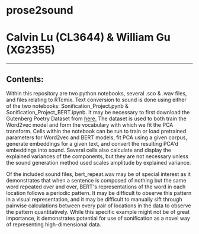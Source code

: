 # prose2sound
Calvin Lu (CL3644) & William Gu (XG2355)
================================================================================

---------------------------
Contents:
---------------------------
Within this repository are two python notebooks, several .sco & .wav files, and files relating to RTcmix. 
Text conversion to sound is done using either of the two notebooks: Sonification_Project.pynb & Sonification_Project_BERT.ipynb. It may be necessary to first download the Gutenberg Poetry Dataset from [here.](http://static.decontextualize.com/gutenberg-poetry-v001.ndjson.gz) The dataset is used to both train the Word2vec model and form the vocabulary with which we fit the PCA transform. Cells within the notebook can be run to train or load pretrained parameters for Word2vec and BERT models, fit PCA using a given corpus, generate embeddings for a given text, and convert the resulting PCA'd embeddings into sound. Several cells also calculate and display the explained variances of the components, but they are not necessary unless the sound generation method used scales amplitude by explained variance.

Of the included sound files, bert_repeat.wav may be of special interest as it demonstrates that when a sentence is composed of nothing but the same word repeated over and over, BERT's representations of the word in each location follows a periodic pattern. It may be difficult to observe this pattern in a visual representation, and it may be difficult to manually sift through pairwise calculations between every pair of locations in the data to observe the pattern quantitatively. While this specific example might not be of great importance, it demonstrates potential for use of sonification as a novel way of representing high-dimensional data. 